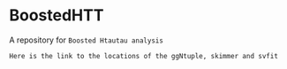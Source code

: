 # BoostedHTT
A repository for ``Boosted Htautau analysis``

    Here is the link to the locations of the ggNtuple, skimmer and svfit

